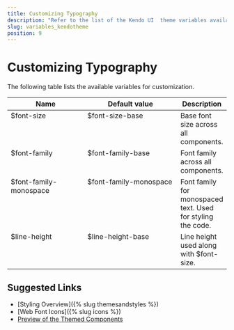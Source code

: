 ```yaml
---
title: Customizing Typography
description: "Refer to the list of the Kendo UI  theme variables available for customization."
slug: variables_kendotheme
position: 9
---
```


# Customizing Typography

The following table lists the available variables for customization.

<style>
.theme-variables th,
.theme-variables td {
  vertical-align: top;
}

.color-preview {
  border-radius: 50%;
  width: 1em;
  height: 1em;
  vertical-align: middle;
  display: inline-block;
  border: 1px solid rgba(0,0,0,.08);
}
</style>




<table class="theme-variables">
  <colgroup>
    <col style="width: 200px; white-space:nowrap;" />
    <col style="width: 250px" />
    <col />
  </colgroup>
  <thead>
    <tr>
      <th>Name</th>
      <th>Default value</th>
      <th>Description</th>
    </tr>
  </thead>
  <tbody>
    <tr>
      <td>$font-size</td>
      <td>
          $font-size-base
      </td>
      <td>Base font size across all components.</td>
    </tr>
    <tr>
      <td>$font-family</td>
      <td>
          $font-family-base
      </td>
      <td>Font family across all components.</td>
    </tr>
    <tr>
      <td>$font-family-monospace</td>
      <td>
          $font-family-monospace
      </td>
      <td>Font family for monospaced text. Used for styling the code.</td>
    </tr>
    <tr>
      <td>$line-height</td>
      <td>
          $line-height-base
      </td>
      <td>Line height used along with $font-size.</td>
    </tr>
  </tbody>
</table>




## Suggested Links

* [Styling Overview]({% slug themesandstyles %})
* [Web Font Icons]({% slug icons %})
* [Preview of the Themed Components](../)
